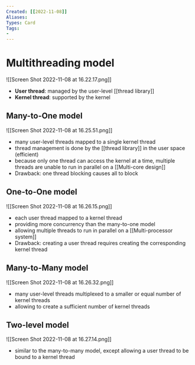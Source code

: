 ```yaml
---
Created: [[2022-11-08]]
Aliases: 
Types: Card
Tags: 
- 
---
```

# Multithreading model
![[Screen Shot 2022-11-08 at 16.22.17.png]]
- **User thread**: managed by the user-level [[thread library]]
- **Kernel thread**: supported by the kernel

## Many-to-One model
![[Screen Shot 2022-11-08 at 16.25.51.png]]
- many user-level threads mapped to a single kernel thread
- thread management is done by the [[thread library]] in the user space (efficient)
- because only one thread can access the kernel at a time, multiple threads are unable to run in parallel on a [[Multi-core design]]
- Drawback: one thread blocking causes all to block

## One-to-One model
![[Screen Shot 2022-11-08 at 16.26.15.png]]
- each user thread mapped to a kernel thread
- providing more concurrency than the many-to-one model
- allowing multiple threads to run in parallel on a [[Multi-processor system]]
- Drawback: creating a user thread requires creating the corresponding kernel thread

## Many-to-Many model
![[Screen Shot 2022-11-08 at 16.26.32.png]]
- many user-level threads multiplexed to a smaller or equal number of kernel threads
- allowing to create a sufficient number of kernel threads

## Two-level model
![[Screen Shot 2022-11-08 at 16.27.14.png]]
- similar to the many-to-many model, except allowing a user thread to be bound to a kernel thread
